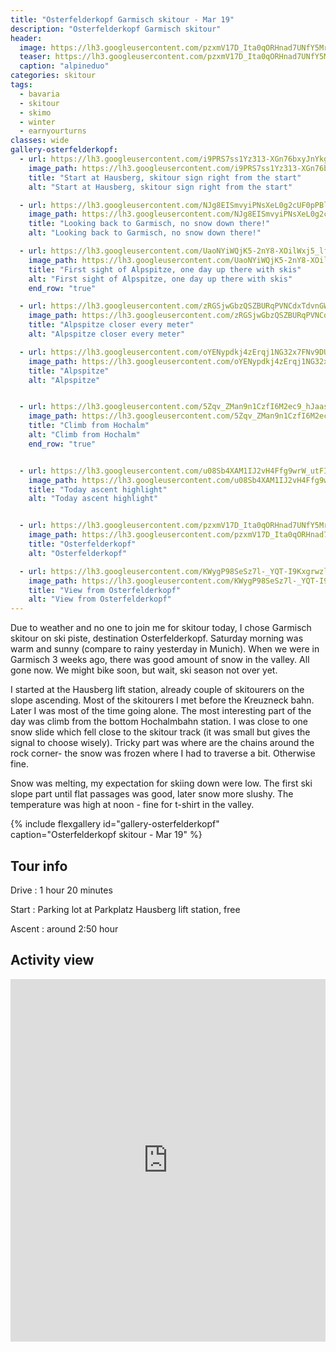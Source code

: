 ```yaml
---
title: "Osterfelderkopf Garmisch skitour - Mar 19"
description: "Osterfelderkopf Garmisch skitour"
header:
  image: https://lh3.googleusercontent.com/pzxmV17D_Ita0qORHnad7UNfY5MrxAmpHvDX9QtAm2bGI41nkJCVoUa2b__Jtn_zvf2HCjzDMhxjgQ_qb7G4RnuW2x1ZbRl2KVHMkm0oksEUApzOOsZ5im1DmTeZrudi2cRsgwIrA22vvB6n-rnznOacH7F750PuGrWG7jgXLZg7gM1ZNomdkwJvC1kps46UCkjfGlK14NYdFMj_EoIg883gwqhhPUxbRhULFXyYy6M4O3PYpwfE5LNSQdKpn6Yq9sx2XJE26Gb0vIQ3NLFBRW2KcpTSIB83Iur6XbPu4qBN4M5UbUp4JoYx5wE6bhockmw0KcmtsDIQ02exONJ5zdBn2GQmLQwQrNNAkOoeTifWcQH4deznfdAVEzETPCUF35t0mbVtS9HkxQ48T9qyPmfG46jE6HPn9FaWwPpljePqU-DU0RQsVBB4VSfUmCP9Sv3RrN4Schc5sI-vXgFehl1BAqIcH6jj1oNizat0WgLc1an8G0wvMpvuBySw4ch3_oMqwHsujm6naE5lZ-qYYz9gfdrmENB-ISQowJVht4d88V7MAN8c5g_M7jo6qo8-gEg97gd8lR7hbFRjJ6GgPgn2kUK-eUnv6zev8q9LvhaGFrDy0SwZu729WvdPhr7Jk3QkPqngxdWYxFhNfP_xYWKXEZSJxSOJ=w2054-h1542-no
  teaser: https://lh3.googleusercontent.com/pzxmV17D_Ita0qORHnad7UNfY5MrxAmpHvDX9QtAm2bGI41nkJCVoUa2b__Jtn_zvf2HCjzDMhxjgQ_qb7G4RnuW2x1ZbRl2KVHMkm0oksEUApzOOsZ5im1DmTeZrudi2cRsgwIrA22vvB6n-rnznOacH7F750PuGrWG7jgXLZg7gM1ZNomdkwJvC1kps46UCkjfGlK14NYdFMj_EoIg883gwqhhPUxbRhULFXyYy6M4O3PYpwfE5LNSQdKpn6Yq9sx2XJE26Gb0vIQ3NLFBRW2KcpTSIB83Iur6XbPu4qBN4M5UbUp4JoYx5wE6bhockmw0KcmtsDIQ02exONJ5zdBn2GQmLQwQrNNAkOoeTifWcQH4deznfdAVEzETPCUF35t0mbVtS9HkxQ48T9qyPmfG46jE6HPn9FaWwPpljePqU-DU0RQsVBB4VSfUmCP9Sv3RrN4Schc5sI-vXgFehl1BAqIcH6jj1oNizat0WgLc1an8G0wvMpvuBySw4ch3_oMqwHsujm6naE5lZ-qYYz9gfdrmENB-ISQowJVht4d88V7MAN8c5g_M7jo6qo8-gEg97gd8lR7hbFRjJ6GgPgn2kUK-eUnv6zev8q9LvhaGFrDy0SwZu729WvdPhr7Jk3QkPqngxdWYxFhNfP_xYWKXEZSJxSOJ=w800-h300-no 
  caption: "alpineduo"
categories: skitour
tags:
  - bavaria
  - skitour
  - skimo
  - winter
  - earnyourturns
classes: wide
gallery-osterfelderkopf:
  - url: https://lh3.googleusercontent.com/i9PRS7ss1Yz313-XGn76bxyJnYkgV4DZ05vXNR2mFwFDusMWApvXtuKezlBQw02GORrD5wtum90_Z5Pb-eemVo25GJPhcPmEZkth5lRCkvP5290RWUUwZu1IWllHyTtqvdnpe284fvSfX0A3EQYIEtON1U4CgNMR2qPh9acUgS0CCoNjPu_N7vThsqqQAVCzJ89vXXdTj0Dhc3CdNk3ogJvNhx9WuKv80t8ymefkTS7ziGFHoWE6Y28FOz4PAj22vK0dtOyeO_lVr1jNd8EWD8UPV211X77idRN7X3xMIZHAuBzPcFhqmbK-03_kUuL11oSN6kmWfvC55xAmMhmRk8VXyxBOvi00xIeOLjIwoQc47i7qbfI9rn0V3d4xvojrmXcHhn0QaOWC4s9dAUydHemRnE7a-PVoK3X7Ozn6Si7sYD1YFeWjtbB0d_SQC2YNBy3cGNMDI7OjHSx0toIYWLhG-HX-4H9t46pRoefnkU6GSraFMgeW7qALG6xc1Sx59DX2W0Bvky0d_5M24paHX-q4mZaW-JCigxophArCOy6kGE1aFqtbj60YsKdMrAY_AtMVEfGIb8wElvkMcgt1qYDOttyIcPW-sXVl26GaGEWPBKsMR8BrdCUlXU0z4WKxWfHTweeIOcGJ4vEx1BE5yYKQRDuBtGUA=w1156-h1540-no
    image_path: https://lh3.googleusercontent.com/i9PRS7ss1Yz313-XGn76bxyJnYkgV4DZ05vXNR2mFwFDusMWApvXtuKezlBQw02GORrD5wtum90_Z5Pb-eemVo25GJPhcPmEZkth5lRCkvP5290RWUUwZu1IWllHyTtqvdnpe284fvSfX0A3EQYIEtON1U4CgNMR2qPh9acUgS0CCoNjPu_N7vThsqqQAVCzJ89vXXdTj0Dhc3CdNk3ogJvNhx9WuKv80t8ymefkTS7ziGFHoWE6Y28FOz4PAj22vK0dtOyeO_lVr1jNd8EWD8UPV211X77idRN7X3xMIZHAuBzPcFhqmbK-03_kUuL11oSN6kmWfvC55xAmMhmRk8VXyxBOvi00xIeOLjIwoQc47i7qbfI9rn0V3d4xvojrmXcHhn0QaOWC4s9dAUydHemRnE7a-PVoK3X7Ozn6Si7sYD1YFeWjtbB0d_SQC2YNBy3cGNMDI7OjHSx0toIYWLhG-HX-4H9t46pRoefnkU6GSraFMgeW7qALG6xc1Sx59DX2W0Bvky0d_5M24paHX-q4mZaW-JCigxophArCOy6kGE1aFqtbj60YsKdMrAY_AtMVEfGIb8wElvkMcgt1qYDOttyIcPW-sXVl26GaGEWPBKsMR8BrdCUlXU0z4WKxWfHTweeIOcGJ4vEx1BE5yYKQRDuBtGUA=w300-h400-no
    title: "Start at Hausberg, skitour sign right from the start"
    alt: "Start at Hausberg, skitour sign right from the start"

  - url: https://lh3.googleusercontent.com/NJg8EISmvyiPNsXeL0g2cUF0pPBlTaaFWiWKOzT-lHV3E8yKggFSk7SfZRse5Y2ejOkuqg8bGdgx6-8JLra3-B6n4ORHXuJB5NAYN_AGEpia0YIe13Xe0dXKU1rSOiriZEix3GfaRB9I_qwU5dije4vvXvQLIpvDlAElcFsEgAyUcQBuX8HD6DlZtvMTbSmgJNZGA1jG_F_m16IegZ45XOUDRHMbqLifdPWbAIEJcCk_ws6TmnaFUfAsopmP1mCRIjM1iwMPvSY0r9VjvWzczU5V9_p5__4OnmvAoKWbMZ9ouGynWeNl2OmxtZ0D4BvKDA7qwx5a32CW5iu7ebOHReS6dytNqQwt2byT2htSDvA5AbnoV3kmLO4AOU_uRCfzLvZjiDo-nk8XCBrvGUytOD52zFrJayuW4pXgUZky9DhLTNSxvwZAtMPQalujoza-PSqkkvYhj0TcqMQbqnbjF4jCWxzzg87ckcAaEXIW8wwJS0Xt9W9ITNKP93FPVCZw7fnPC2n7AIiap4_TQYVo_iZBS_sPc7TSiwLKkZ55ZQo_ix5nKDailsUlAicLgnl66iAu8cLL6nzUcado2dDum2_xhle_3d2FhpaQ4dmb6Re-y8db4dibYtkOMOQeMVbVa_csJOaO4bkmSxw1Wcpg_NLaqj3BxtZ_=w1156-h1540-no
    image_path: https://lh3.googleusercontent.com/NJg8EISmvyiPNsXeL0g2cUF0pPBlTaaFWiWKOzT-lHV3E8yKggFSk7SfZRse5Y2ejOkuqg8bGdgx6-8JLra3-B6n4ORHXuJB5NAYN_AGEpia0YIe13Xe0dXKU1rSOiriZEix3GfaRB9I_qwU5dije4vvXvQLIpvDlAElcFsEgAyUcQBuX8HD6DlZtvMTbSmgJNZGA1jG_F_m16IegZ45XOUDRHMbqLifdPWbAIEJcCk_ws6TmnaFUfAsopmP1mCRIjM1iwMPvSY0r9VjvWzczU5V9_p5__4OnmvAoKWbMZ9ouGynWeNl2OmxtZ0D4BvKDA7qwx5a32CW5iu7ebOHReS6dytNqQwt2byT2htSDvA5AbnoV3kmLO4AOU_uRCfzLvZjiDo-nk8XCBrvGUytOD52zFrJayuW4pXgUZky9DhLTNSxvwZAtMPQalujoza-PSqkkvYhj0TcqMQbqnbjF4jCWxzzg87ckcAaEXIW8wwJS0Xt9W9ITNKP93FPVCZw7fnPC2n7AIiap4_TQYVo_iZBS_sPc7TSiwLKkZ55ZQo_ix5nKDailsUlAicLgnl66iAu8cLL6nzUcado2dDum2_xhle_3d2FhpaQ4dmb6Re-y8db4dibYtkOMOQeMVbVa_csJOaO4bkmSxw1Wcpg_NLaqj3BxtZ_=w300-h400-no
    title: "Looking back to Garmisch, no snow down there!"
    alt: "Looking back to Garmisch, no snow down there!"

  - url: https://lh3.googleusercontent.com/UaoNYiWQjK5-2nY8-XOilWxj5_lfC8GkF4QMMhbF7gUOa3yfG6734i6SOkQIxTd9tnLCVHa9p0Gu4d1wt9NlYL3I0roVtIYVBpNTiRBmegFoNtg8VfNjCLmtf6f188Myi-9e4Xb5injtH-oxlkn4KkRThrl-tVOvDL2iwkyy11qUIifgVocpOedEjflIHrgLe-gsB4PlOJZ54x1sWFRJ3N2hc-1W1MMlbWSwnI-bqAvVgKlsT3y6IZ8LQ5642PuBX85Xasy7NzOYOZCKSWX2jVEnzXI8WqF0IAEbOkjyAzXLer7p5irTp6cwfo6sn4vyev20DPekrUmgbB7x-iRCBTpur__euSVeh8_WzCljCDyFz9KeIlpEwnSkUaCtPYSOxMuDy6OzL2U3zsMrp5EDtmw6QJaaM714EOI3NEZMvZq2XY3bYQpcS8uyBWfTaj_J0rsxTaKejc7HeX-5nd2SPCZ1qTodh2eug4QgX2_6i_hPXMJsjXL6JlqLqiOYwExyQJ6ayKLwSp3amb7rnrZr1FHjGSY9pxAGnWkWWAEEEXXGqEZBF5PC2X_fe287fkJ7eke9AG-AY3EOKMmGnDV1QBoSvNu0eqANCqT3P1jYOUiGlE9-Su86xO_g_ktFoX0bpzUzDeJdDJ67Bro4uVteRoKal98hxL8-BMOjZ7EuMU2OTogjMU3B-V8bkFs3zGBRm3lwWJU-jyg1kgPU6LbZe0nX7g=w2054-h1542-no
    image_path: https://lh3.googleusercontent.com/UaoNYiWQjK5-2nY8-XOilWxj5_lfC8GkF4QMMhbF7gUOa3yfG6734i6SOkQIxTd9tnLCVHa9p0Gu4d1wt9NlYL3I0roVtIYVBpNTiRBmegFoNtg8VfNjCLmtf6f188Myi-9e4Xb5injtH-oxlkn4KkRThrl-tVOvDL2iwkyy11qUIifgVocpOedEjflIHrgLe-gsB4PlOJZ54x1sWFRJ3N2hc-1W1MMlbWSwnI-bqAvVgKlsT3y6IZ8LQ5642PuBX85Xasy7NzOYOZCKSWX2jVEnzXI8WqF0IAEbOkjyAzXLer7p5irTp6cwfo6sn4vyev20DPekrUmgbB7x-iRCBTpur__euSVeh8_WzCljCDyFz9KeIlpEwnSkUaCtPYSOxMuDy6OzL2U3zsMrp5EDtmw6QJaaM714EOI3NEZMvZq2XY3bYQpcS8uyBWfTaj_J0rsxTaKejc7HeX-5nd2SPCZ1qTodh2eug4QgX2_6i_hPXMJsjXL6JlqLqiOYwExyQJ6ayKLwSp3amb7rnrZr1FHjGSY9pxAGnWkWWAEEEXXGqEZBF5PC2X_fe287fkJ7eke9AG-AY3EOKMmGnDV1QBoSvNu0eqANCqT3P1jYOUiGlE9-Su86xO_g_ktFoX0bpzUzDeJdDJ67Bro4uVteRoKal98hxL8-BMOjZ7EuMU2OTogjMU3B-V8bkFs3zGBRm3lwWJU-jyg1kgPU6LbZe0nX7g=w400-h300-no
    title: "First sight of Alpspitze, one day up there with skis"
    alt: "First sight of Alpspitze, one day up there with skis"
    end_row: "true"

  - url: https://lh3.googleusercontent.com/zRGSjwGbzQSZBURqPVNCdxTdvnGWUDZmnVotMaIRjeuGGBLqWcvbHUBEhsJZ8R2VDTnkWdm0oTWSD7Hq2UgMwB9WqzJ9fewj15soxTG5IvWa4zfnmged67cXy67YUGyLdf_rO2Oz46t8mIh7fLBeAp4AlRMc8GeQEoSlLEMLucX1LWhRC9Z5TepSIAX4SUzxVqHhMd0wR04Ps_XQYZbWvZxlcvY8quF-UQHNDf9kp364PhJ7YMax1PW12OXQhXY5YsH9bORyYnHUtxabzsb3HmL4XxHzLAKNj_OOwPLFbnF5N1spa9r3zto8yQUSOCRoeUMmM4hdvM0-x7DpkR7V3r2t2-SiAnZAeXlwgyAz6vlBoQM_5pLv5KEekhoraFUsKONSlUT4FcaXmaoWUIs5o3t8jN0hgWONAU0sX4MARQ2mXzhI-AVhJ9ZHEeFAOww6m6oOWgk2RS8B9j7jYzXbRFsq9vex-Y_LFTx584puzchf8FK_JrG_krlwWsNgRGWrg1io1x_EEsRWTeWf86ELp0LNQQky9mznpAULIMgT1P6H2cRPBBbkPxvewqsCdwvm_BHctwvB6XtvfXLBmqghPLtGNmOV7aMSeVEp6yzM2t12hZA1asp-4Js71zVYyMfCkT7OVrLKbCghymUALIRV-qDgxZgvp_rZJVgf50T7_UpQDgrMbdkc-CjlUHdZABAJIqUPibCnLdVQ7x-uhd0uu2ojDQ=w2054-h1542-no
    image_path: https://lh3.googleusercontent.com/zRGSjwGbzQSZBURqPVNCdxTdvnGWUDZmnVotMaIRjeuGGBLqWcvbHUBEhsJZ8R2VDTnkWdm0oTWSD7Hq2UgMwB9WqzJ9fewj15soxTG5IvWa4zfnmged67cXy67YUGyLdf_rO2Oz46t8mIh7fLBeAp4AlRMc8GeQEoSlLEMLucX1LWhRC9Z5TepSIAX4SUzxVqHhMd0wR04Ps_XQYZbWvZxlcvY8quF-UQHNDf9kp364PhJ7YMax1PW12OXQhXY5YsH9bORyYnHUtxabzsb3HmL4XxHzLAKNj_OOwPLFbnF5N1spa9r3zto8yQUSOCRoeUMmM4hdvM0-x7DpkR7V3r2t2-SiAnZAeXlwgyAz6vlBoQM_5pLv5KEekhoraFUsKONSlUT4FcaXmaoWUIs5o3t8jN0hgWONAU0sX4MARQ2mXzhI-AVhJ9ZHEeFAOww6m6oOWgk2RS8B9j7jYzXbRFsq9vex-Y_LFTx584puzchf8FK_JrG_krlwWsNgRGWrg1io1x_EEsRWTeWf86ELp0LNQQky9mznpAULIMgT1P6H2cRPBBbkPxvewqsCdwvm_BHctwvB6XtvfXLBmqghPLtGNmOV7aMSeVEp6yzM2t12hZA1asp-4Js71zVYyMfCkT7OVrLKbCghymUALIRV-qDgxZgvp_rZJVgf50T7_UpQDgrMbdkc-CjlUHdZABAJIqUPibCnLdVQ7x-uhd0uu2ojDQ=w400-h300-no
    title: "Alpspitze closer every meter"
    alt: "Alpspitze closer every meter"

  - url: https://lh3.googleusercontent.com/oYENypdkj4zErqj1NG32x7FNv9DU9HW1yBWWM0pqT7BIvAHEICwkQ20VS5kicdmgjg7cM_dSn8tVvKF_urfMbx_rfjHoKbqifUUDQJiz7Gw9ZB-kMpmRPI7RKSlqM6i_zA_PBWa5-5uxX0qzGCRrSKnr-cbLbiYZnbunFm9a51fiTM2KVBThdicX5wJxe2j2e9ZhWg1JuT2vic4Lxp4VPqNHRO5YD1ems3UBxJ31c8S3FNRCsYf6-S1NPyDjZ6FnV-iFWHK6iqcw4gA1aJg87lHCxlLJh1EVWyx4wibEB7cQ8GRoqezhPd4oS5_WK8N7Ofao4lvb7QTX32HOnj-jM9WM2ybHPJzdiZxcxtPwrL3ytMfcGOuzAvBG17Mj5sWrvO5b84ABhLM0I-IsaKiTIEkn1RWQg1y4Ou0o6tizP0YkcOjip0nOEYCsPYxTsWZHJyXvfegIo7OC_vNmugh7DELF5mPKC1kyytuiItkdaqPPKixIlPWZAR62hDQznJBuR6L-nCsxObulRHGuzyq9vaeTK-yrxEn5YUmBgLEIjGzdbEZag95h_NloP6PqBhtAMNbDW2MJNOtCNKorANKv7L_J22sVEmC2o1oPffhFVct55McY7GbQnFlqAANCOMFX3GeBaPNXRblREQgZt5vZUAWuqyoVCC1n=w2054-h1542-no
    image_path: https://lh3.googleusercontent.com/oYENypdkj4zErqj1NG32x7FNv9DU9HW1yBWWM0pqT7BIvAHEICwkQ20VS5kicdmgjg7cM_dSn8tVvKF_urfMbx_rfjHoKbqifUUDQJiz7Gw9ZB-kMpmRPI7RKSlqM6i_zA_PBWa5-5uxX0qzGCRrSKnr-cbLbiYZnbunFm9a51fiTM2KVBThdicX5wJxe2j2e9ZhWg1JuT2vic4Lxp4VPqNHRO5YD1ems3UBxJ31c8S3FNRCsYf6-S1NPyDjZ6FnV-iFWHK6iqcw4gA1aJg87lHCxlLJh1EVWyx4wibEB7cQ8GRoqezhPd4oS5_WK8N7Ofao4lvb7QTX32HOnj-jM9WM2ybHPJzdiZxcxtPwrL3ytMfcGOuzAvBG17Mj5sWrvO5b84ABhLM0I-IsaKiTIEkn1RWQg1y4Ou0o6tizP0YkcOjip0nOEYCsPYxTsWZHJyXvfegIo7OC_vNmugh7DELF5mPKC1kyytuiItkdaqPPKixIlPWZAR62hDQznJBuR6L-nCsxObulRHGuzyq9vaeTK-yrxEn5YUmBgLEIjGzdbEZag95h_NloP6PqBhtAMNbDW2MJNOtCNKorANKv7L_J22sVEmC2o1oPffhFVct55McY7GbQnFlqAANCOMFX3GeBaPNXRblREQgZt5vZUAWuqyoVCC1n=w400-h300-no
    title: "Alpspitze"
    alt: "Alpspitze"


  - url: https://lh3.googleusercontent.com/5Zqv_ZMan9n1CzfI6M2ec9_hJaasCm-AUntM9k075QpeHZ4yPj9XPnDo21M5-e6ICCFcPqwmQ1j8mSoE7ySk5tuzx2sVwWkFc4hLSn4UIKi5KZ_yacMYoKqDsxWR0h0ZtFSH6I9rUifwYF-d5IubQXUsEIIRvzrBRrISog_IOKJDxI6r3_SMiZCfgXwmu1YzRpUFdao3XAadBJ0on0FoSkn5UY11TbbqsDTqerPt3Xl4_fCGsK_SqKxVuIaaDx-YSjGp0_2C0LDCKaZpV1CpIvXTK1gEKh4HCSsYIMnJfp2ZS_uDF_4WebKeQcBmUyun2FGLopp944y61ObJiCwRmpbYK0zlTR_KksOJHzfLJDUJWHwKFq9MFlZeZInfwoRRdqLO0iVkDEy5B2rL_sShQnVrjHq-9egxjHfqcxPMWZSPoW5j94Z4mXr28RueFtPSFFoiGVnXsacEAoTLp2pmKipPLJ1a09h_qPFhGtvMqjW-CYq7zvRtKCnOQty45fT-al0UcelpraXchLGFNet5DxfaQnY49JI3FxDIfh4X1YhGwCGtWKtdqKBFLawL631JtEccYQu69-SZ0kFwgcVYPe4cg_6fyQlGqWH0q3gX0-efEenNW7qiD8W8TWh0F9Qu-EzpykOtC6HpwkBUMpJEtGcCBCEwRcja=w1156-h1540-no
    image_path: https://lh3.googleusercontent.com/5Zqv_ZMan9n1CzfI6M2ec9_hJaasCm-AUntM9k075QpeHZ4yPj9XPnDo21M5-e6ICCFcPqwmQ1j8mSoE7ySk5tuzx2sVwWkFc4hLSn4UIKi5KZ_yacMYoKqDsxWR0h0ZtFSH6I9rUifwYF-d5IubQXUsEIIRvzrBRrISog_IOKJDxI6r3_SMiZCfgXwmu1YzRpUFdao3XAadBJ0on0FoSkn5UY11TbbqsDTqerPt3Xl4_fCGsK_SqKxVuIaaDx-YSjGp0_2C0LDCKaZpV1CpIvXTK1gEKh4HCSsYIMnJfp2ZS_uDF_4WebKeQcBmUyun2FGLopp944y61ObJiCwRmpbYK0zlTR_KksOJHzfLJDUJWHwKFq9MFlZeZInfwoRRdqLO0iVkDEy5B2rL_sShQnVrjHq-9egxjHfqcxPMWZSPoW5j94Z4mXr28RueFtPSFFoiGVnXsacEAoTLp2pmKipPLJ1a09h_qPFhGtvMqjW-CYq7zvRtKCnOQty45fT-al0UcelpraXchLGFNet5DxfaQnY49JI3FxDIfh4X1YhGwCGtWKtdqKBFLawL631JtEccYQu69-SZ0kFwgcVYPe4cg_6fyQlGqWH0q3gX0-efEenNW7qiD8W8TWh0F9Qu-EzpykOtC6HpwkBUMpJEtGcCBCEwRcja=w300-h300-no
    title: "Climb from Hochalm"
    alt: "Climb from Hochalm"
    end_row: "true"


  - url: https://lh3.googleusercontent.com/u08Sb4XAM1IJ2vH4Ffg9wrW_utFIT3VtbfXEikDY9m1CxKKJzQnmTrVWI--zWPzL1cwr2whPwbbVInjuIitQzxB43mqWmy67xiPNHez7mYpxXlsius1H5sfFWofRySVKsUlHoG2vp1L5fQK9IRl3SHLjQ0p3JVKLkwt1rsoGd3bs9PRV-V9F6sG6UqCBhq7z6loR5tvd2PTbmeXNX1VzN6cqYTc1VqObtMBGowsJyeOVv38BnAP9RoZxK9U17ou5fQaEGD5XCZIhrusdBaPctV2NGhYDTPIsDMqfSJgeYAP0SjP3fCAnEIg-ToQTgEmiA4hx8-UdtIpaNLshTGn6f-6tOYl4529yPeO9l1NDcJ8q4esI3IFBIxlrbzr-i754MZ8WUqKjkAQ7uRhJfoPTcgx_cUh5cfHGHtkKcZ3BX78PmEUO7BmAeymlS3fT6d0ggSAn09jj9Qhn-Nr7xA6fX4xiIONJOKHlBUx5ET6bSO8r94abCm9Xh_57uIpb3hR9wXeq81MtuwKvUhpZci6eCoFvZ4pJD196Wv9mcaQsVDsc8KtDrPvxGk_vBpU_c7I6CaLvu4UJ_GmtCV0_C7g3b_CtIpcZn9ExzRfn5AOltQY-fXkaYrAmlWjATFEw_Zt99hBlon60lyHNY64otXs_INgJ_JaPPeWO=w1156-h1540-noqWH0q3gX0-efEenNW7qiD8W8TWh0F9Qu-EzpykOtC6HpwkBUMpJEtGcCBCEwRcja=w1156-h1540-no
    image_path: https://lh3.googleusercontent.com/u08Sb4XAM1IJ2vH4Ffg9wrW_utFIT3VtbfXEikDY9m1CxKKJzQnmTrVWI--zWPzL1cwr2whPwbbVInjuIitQzxB43mqWmy67xiPNHez7mYpxXlsius1H5sfFWofRySVKsUlHoG2vp1L5fQK9IRl3SHLjQ0p3JVKLkwt1rsoGd3bs9PRV-V9F6sG6UqCBhq7z6loR5tvd2PTbmeXNX1VzN6cqYTc1VqObtMBGowsJyeOVv38BnAP9RoZxK9U17ou5fQaEGD5XCZIhrusdBaPctV2NGhYDTPIsDMqfSJgeYAP0SjP3fCAnEIg-ToQTgEmiA4hx8-UdtIpaNLshTGn6f-6tOYl4529yPeO9l1NDcJ8q4esI3IFBIxlrbzr-i754MZ8WUqKjkAQ7uRhJfoPTcgx_cUh5cfHGHtkKcZ3BX78PmEUO7BmAeymlS3fT6d0ggSAn09jj9Qhn-Nr7xA6fX4xiIONJOKHlBUx5ET6bSO8r94abCm9Xh_57uIpb3hR9wXeq81MtuwKvUhpZci6eCoFvZ4pJD196Wv9mcaQsVDsc8KtDrPvxGk_vBpU_c7I6CaLvu4UJ_GmtCV0_C7g3b_CtIpcZn9ExzRfn5AOltQY-fXkaYrAmlWjATFEw_Zt99hBlon60lyHNY64otXs_INgJ_JaPPeWO=w300-h400-no
    title: "Today ascent highlight"
    alt: "Today ascent highlight"


  - url: https://lh3.googleusercontent.com/pzxmV17D_Ita0qORHnad7UNfY5MrxAmpHvDX9QtAm2bGI41nkJCVoUa2b__Jtn_zvf2HCjzDMhxjgQ_qb7G4RnuW2x1ZbRl2KVHMkm0oksEUApzOOsZ5im1DmTeZrudi2cRsgwIrA22vvB6n-rnznOacH7F750PuGrWG7jgXLZg7gM1ZNomdkwJvC1kps46UCkjfGlK14NYdFMj_EoIg883gwqhhPUxbRhULFXyYy6M4O3PYpwfE5LNSQdKpn6Yq9sx2XJE26Gb0vIQ3NLFBRW2KcpTSIB83Iur6XbPu4qBN4M5UbUp4JoYx5wE6bhockmw0KcmtsDIQ02exONJ5zdBn2GQmLQwQrNNAkOoeTifWcQH4deznfdAVEzETPCUF35t0mbVtS9HkxQ48T9qyPmfG46jE6HPn9FaWwPpljePqU-DU0RQsVBB4VSfUmCP9Sv3RrN4Schc5sI-vXgFehl1BAqIcH6jj1oNizat0WgLc1an8G0wvMpvuBySw4ch3_oMqwHsujm6naE5lZ-qYYz9gfdrmENB-ISQowJVht4d88V7MAN8c5g_M7jo6qo8-gEg97gd8lR7hbFRjJ6GgPgn2kUK-eUnv6zev8q9LvhaGFrDy0SwZu729WvdPhr7Jk3QkPqngxdWYxFhNfP_xYWKXEZSJxSOJ=w2054-h1542-no
    image_path: https://lh3.googleusercontent.com/pzxmV17D_Ita0qORHnad7UNfY5MrxAmpHvDX9QtAm2bGI41nkJCVoUa2b__Jtn_zvf2HCjzDMhxjgQ_qb7G4RnuW2x1ZbRl2KVHMkm0oksEUApzOOsZ5im1DmTeZrudi2cRsgwIrA22vvB6n-rnznOacH7F750PuGrWG7jgXLZg7gM1ZNomdkwJvC1kps46UCkjfGlK14NYdFMj_EoIg883gwqhhPUxbRhULFXyYy6M4O3PYpwfE5LNSQdKpn6Yq9sx2XJE26Gb0vIQ3NLFBRW2KcpTSIB83Iur6XbPu4qBN4M5UbUp4JoYx5wE6bhockmw0KcmtsDIQ02exONJ5zdBn2GQmLQwQrNNAkOoeTifWcQH4deznfdAVEzETPCUF35t0mbVtS9HkxQ48T9qyPmfG46jE6HPn9FaWwPpljePqU-DU0RQsVBB4VSfUmCP9Sv3RrN4Schc5sI-vXgFehl1BAqIcH6jj1oNizat0WgLc1an8G0wvMpvuBySw4ch3_oMqwHsujm6naE5lZ-qYYz9gfdrmENB-ISQowJVht4d88V7MAN8c5g_M7jo6qo8-gEg97gd8lR7hbFRjJ6GgPgn2kUK-eUnv6zev8q9LvhaGFrDy0SwZu729WvdPhr7Jk3QkPqngxdWYxFhNfP_xYWKXEZSJxSOJ=w400-h300-no
    title: "Osterfelderkopf"
    alt: "Osterfelderkopf"

  - url: https://lh3.googleusercontent.com/KWygP98SeSz7l-_YQT-I9Kxgrwzl3rIf-_xXKlcwXI1LhIa-ZUlzXt2ud3nIuOfS2QiZgcmCPTEWfYvZDkDioDpeWuMvMqBMbMGG-TS5qobco97QFGF3GArehgpT0EVXwjK-kvnXAH2e2eCwsVrUBYmx8H0XZC-3ntivnyf5-AiTN_w_331cLZV4kaw3AwGrwzWADEUjj6dHQPwEjFp5Sb5Y-bLUPkvywXU_HlanVfthS_jciKv1UBl2lpV43HnB3SSpEerc-tYl5_ROuJU4YfksJy8gDwEBikZr-QXJTzVFUygRBMkkHMAVEPH7EmcnqzGhFb2FZBY8fKqJwi-4e-fBGImDSk__hbNlzOVHEgFSvc6Rd6tThzHWLcM8_hVQ9q_rdAdFj_9zYGWj2HHrhd1he_ymwS0UW3CAu3P7QKlw-PXsH7VImiBf8oh_grtsC-Av_R8brkGcVYhztCy2tsFV-Je8rQduf-JlWdr5Oh3t0hxKVYwjn1YDwHuWW2Xi_3-ZDHhggUM0ZZ8AWEFdPfDu4T-IszJnKTXNCWI7EmL2yKL-u9Sy4JBdC14xFvZE1ofo7WklQ7HOKwE8RPoFz8xnFeutuJlha0gWY2h1LoxrDBMjLX3bMiaajw5tYW-F3GMfoQ9GEIKfddYyemg96OlRKNkAUqYy=w2054-h1542-no
    image_path: https://lh3.googleusercontent.com/KWygP98SeSz7l-_YQT-I9Kxgrwzl3rIf-_xXKlcwXI1LhIa-ZUlzXt2ud3nIuOfS2QiZgcmCPTEWfYvZDkDioDpeWuMvMqBMbMGG-TS5qobco97QFGF3GArehgpT0EVXwjK-kvnXAH2e2eCwsVrUBYmx8H0XZC-3ntivnyf5-AiTN_w_331cLZV4kaw3AwGrwzWADEUjj6dHQPwEjFp5Sb5Y-bLUPkvywXU_HlanVfthS_jciKv1UBl2lpV43HnB3SSpEerc-tYl5_ROuJU4YfksJy8gDwEBikZr-QXJTzVFUygRBMkkHMAVEPH7EmcnqzGhFb2FZBY8fKqJwi-4e-fBGImDSk__hbNlzOVHEgFSvc6Rd6tThzHWLcM8_hVQ9q_rdAdFj_9zYGWj2HHrhd1he_ymwS0UW3CAu3P7QKlw-PXsH7VImiBf8oh_grtsC-Av_R8brkGcVYhztCy2tsFV-Je8rQduf-JlWdr5Oh3t0hxKVYwjn1YDwHuWW2Xi_3-ZDHhggUM0ZZ8AWEFdPfDu4T-IszJnKTXNCWI7EmL2yKL-u9Sy4JBdC14xFvZE1ofo7WklQ7HOKwE8RPoFz8xnFeutuJlha0gWY2h1LoxrDBMjLX3bMiaajw5tYW-F3GMfoQ9GEIKfddYyemg96OlRKNkAUqYy=w400-h300-no
    title: "View from Osterfelderkopf"
    alt: "View from Osterfelderkopf"
---
```


Due to weather and no one to join me for skitour today, I chose Garmisch skitour on ski piste, destination Osterfelderkopf. Saturday morning was warm and sunny (compare to rainy yesterday in Munich). When we were in Garmisch 3 weeks ago, there was good amount of snow in the valley. All gone now. We might bike soon, but wait, ski season not over yet.

I started at the Hausberg lift station, already couple of skitourers on the slope ascending. Most of the skitourers I met before the Kreuzneck bahn. Later I was most of the time going alone. The most interesting part of the day was climb from the bottom Hochalmbahn station. I was close to one snow slide which fell close to the skitour track (it was small but gives the signal to choose wisely). Tricky part was where are the chains around the rock corner- the snow was frozen where I had to traverse a bit. Otherwise fine.

Snow was melting, my expectation for skiing down were low. The first ski slope part until flat passages was good, later snow more slushy. The temperature was high at noon - fine for t-shirt in the valley.
 
{% include flexgallery id="gallery-osterfelderkopf" caption="Osterfelderkopf skitour - Mar 19" %}

## Tour info

Drive
: 1 hour 20 minutes

Start
: Parking lot at Parkplatz Hausberg lift station, free

Ascent
: around 2:50 hour 

## Activity view

<iframe src="https://www.komoot.com/tour/58763452/embed?profile=1" width="100%" height="580" frameborder="0" scrolling="no"></iframe>
